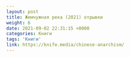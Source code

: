 ```yaml
---
layout: post
title: Жемчужная река (2021) отрывки
weight: 6
date: 2021-09-02 22:31:15 +0000
categories: Книги
tags: 'Книги'
link: https://knife.media/chinese-anarchism/
---
```

